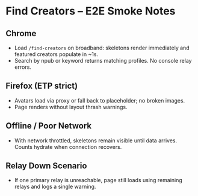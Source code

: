 # Find Creators – E2E Smoke Notes

## Chrome
- Load `/find-creators` on broadband: skeletons render immediately and featured creators populate in ~1s.
- Search by npub or keyword returns matching profiles. No console relay errors.

## Firefox (ETP strict)
- Avatars load via proxy or fall back to placeholder; no broken images.
- Page renders without layout thrash warnings.

## Offline / Poor Network
- With network throttled, skeletons remain visible until data arrives. Counts hydrate when connection recovers.

## Relay Down Scenario
- If one primary relay is unreachable, page still loads using remaining relays and logs a single warning.
